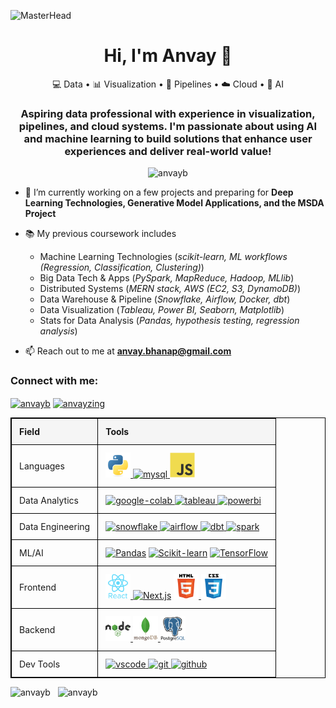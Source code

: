 ![MasterHead](https://github.com/AnvayB/AnvayB/assets/53208269/ff873bc6-fe5d-4031-9da7-a7da67c11e72)

<h1 align="center">Hi, I'm Anvay 👋</h1>
<p align="center">💻 Data • 📊 Visualization • 🔁 Pipelines • ☁️ Cloud • 🤖 AI </p>
<h3 align="center">Aspiring data professional with experience in visualization, pipelines, and cloud systems. I'm passionate about using AI and machine learning to build solutions that enhance user experiences and deliver real-world value!</h3>

<p align="center"><img
      src="https://github-profile-trophy.vercel.app/?username=anvayb&rank=-?&theme=onedark" alt="anvayb" /> </p>

<!-- https://github.com/ryo-ma/github-profile-trophy -->


- 🌱 I’m currently working on a few projects and preparing for **Deep Learning Technologies, Generative Model Applications, and the MSDA Project**

- 📚 My previous coursework includes
  - Machine Learning Technologies (_scikit-learn, ML workflows (Regression, Classification, Clustering)_)
  - Big Data Tech & Apps (_PySpark, MapReduce, Hadoop, MLlib_)
  - Distributed Systems (_MERN stack, AWS (EC2, S3, DynamoDB)_)
  - Data Warehouse & Pipeline (_Snowflake, Airflow, Docker, dbt_)
  - Data Visualization (_Tableau, Power BI, Seaborn, Matplotlib_)
  - Stats for Data Analysis (_Pandas, hypothesis testing, regression analysis_)



<!-- - 👨‍💻 All of my experience is available at [https://anvayb.netlify.app/](https://anvayb.netlify.app/) -->

<!-- - 💬 Ask me about **React, WordPress** -->

- 📫 Reach out to me at <b><a href="mailto:anvay.bhanap@gmail.com">anvay.bhanap@gmail.com</a></b>


<h3 align="left">Connect with me:</h3>
<p align="left">
  <a href="https://linkedin.com/in/anvayb" target="blank"><img align="center"
      src="https://raw.githubusercontent.com/rahuldkjain/github-profile-readme-generator/master/src/images/icons/Social/linked-in-alt.svg"
      alt="anvayb" height="30" width="40" /></a>
  <a href="https://instagram.com/anvayzing" target="blank"><img align="center"
      src="https://raw.githubusercontent.com/rahuldkjain/github-profile-readme-generator/master/src/images/icons/Social/instagram.svg"
      alt="anvayzing" height="30" width="40" /></a>
  <!-- <a href="https://www.leetcode.com/anvayb" target="blank"><img align="center"
      src="https://raw.githubusercontent.com/rahuldkjain/github-profile-readme-generator/master/src/images/icons/Social/leet-code.svg"
      alt="anvayb" height="30" width="40" /></a> -->
</p>



<!-- Technology Stack Table -->
<table style="width: 100%; border-collapse: collapse; border: 1px solid black;">
  <thead>
    <tr style="background-color: #f5f5f5;">
      <th style="padding: 12px; text-align: left; border: 1px solid black;">Field</th>
      <th style="padding: 12px; text-align: left; border: 1px solid black;">Tools</th>
    </tr>
  </thead>
  <tbody>
    <!-- Core Programming Languages -->
    <tr>
      <td style="padding: 12px; border: 1px solid black; vertical-align: middle;">Languages</td>
      <td style="padding: 12px; border: 1px solid black;">
        <a href="https://www.python.org" target="_blank" rel="noreferrer">
          <img src="https://raw.githubusercontent.com/devicons/devicon/master/icons/python/python-original.svg" alt="python" width="40" height="40" />
        </a>
        <a href="https://www.mysql.com/" target="_blank" rel="noreferrer">
          <img src="https://user-images.githubusercontent.com/25181517/183896128-ec99105a-ec1a-4d85-b08b-1aa1620b2046.png" alt="mysql" width="40" height="40" />
        </a>
        <a href="https://developer.mozilla.org/en-US/docs/Web/JavaScript" target="_blank" rel="noreferrer">
          <img src="https://raw.githubusercontent.com/devicons/devicon/master/icons/javascript/javascript-original.svg" alt="javascript" width="40" height="40" />
        </a>
      </td>
    </tr>
    <!-- Data Analytics Tools -->
    <tr>
      <td style="padding: 12px; border: 1px solid black; vertical-align: middle;">Data Analytics</td>
      <td style="padding: 12px; border: 1px solid black;">
        <a href="https://colab.research.google.com/" target="_blank" rel="noreferrer">
          <img src="https://colab.research.google.com/img/colab_favicon_256px.png" alt="google-colab" width="40" height="40" />
        </a>
        <a href="https://www.tableau.com/" target="_blank" rel="noreferrer">
          <img src="https://billigence.com/wp-content/uploads/2022/08/2-1024x1024.png" alt="tableau" width="40" height="40" />
        </a>
        <a href="https://app.powerbi.com/" target="_blank" rel="noreferrer">
          <img src="https://upload.wikimedia.org/wikipedia/commons/thumb/c/cf/New_Power_BI_Logo.svg/1200px-New_Power_BI_Logo.svg.png" alt="powerbi" width="40" height="40" />
        </a>
      </td>
    </tr>
    <!-- Data Engineering Stack -->
    <tr>
      <td style="padding: 12px; border: 1px solid black; vertical-align: middle;">Data Engineering</td>
      <td style="padding: 12px; border: 1px solid black;">
        <a href="https://www.snowflake.com/en/emea/" target="_blank" rel="noreferrer">
          <img src="https://companieslogo.com/img/orig/SNOW-35164165.png?t=1720244494" alt="snowflake" width="40" height="40" />
        </a>
        <a href="https://airflow.apache.org/" target="_blank" rel="noreferrer">
          <img src="https://astro-provider-logos.s3.us-east-2.amazonaws.com/apache-airflow.png" alt="airflow" width="40" height="40" />
        </a>
        <a href="https://www.getdbt.com/" target="_blank" rel="noreferrer">
          <img src="https://seeklogo.com/images/D/dbt-logo-500AB0BAA7-seeklogo.com.png" alt="dbt" width="40" height="40" />
        </a>
        <a href="https://spark.apache.org/" target="_blank" rel="noreferrer">
          <img src="https://upload.wikimedia.org/wikipedia/commons/thumb/f/f3/Apache_Spark_logo.svg/2560px-Apache_Spark_logo.svg.png" alt="spark" height="40" />
        </a>
      </td>
    </tr>
    <!-- Machine Learning & AI -->
    <tr>
      <td style="padding: 12px; border: 1px solid black; vertical-align: middle;">ML/AI</td>
      <td style="padding: 12px; border: 1px solid black;">
        <a href="https://pandas.pydata.org/" target="_blank" rel="noreferrer"><img width="40" src="https://raw.githubusercontent.com/marwin1991/profile-technology-icons/refs/heads/main/icons/pandas.png" alt="Pandas" title="Pandas"/></a>
        <a href="https://scikit-learn.org/" target="_blank" rel="noreferrer"><img width="40" src="https://cmdlinetips.com/wp-content/uploads/2021/11/scikit-learn-logo.png" alt="Scikit-learn" title="Scikit-learn"/></a>
        <a href="https://www.tensorflow.org/" target="_blank" rel="noreferrer"><img width="40" src="https://raw.githubusercontent.com/marwin1991/profile-technology-icons/refs/heads/main/icons/tensorflow.png" alt="TensorFlow" title="TensorFlow"/></a>
      </td>
    </tr>
    <!-- Frontend Development -->
    <tr>
      <td style="padding: 12px; border: 1px solid black; vertical-align: middle;">Frontend</td>
      <td style="padding: 12px; border: 1px solid black;">
        <a href="https://reactjs.org/" target="_blank" rel="noreferrer">
          <img src="https://raw.githubusercontent.com/devicons/devicon/master/icons/react/react-original-wordmark.svg" alt="react" width="40" height="40" />
        </a>
        <a href="https://nextjs.org/" target="_blank" rel="noreferrer">
        <img width="40" src="https://raw.githubusercontent.com/marwin1991/profile-technology-icons/refs/heads/main/icons/next_js.png" alt="Next.js" title="Next.js"/></a>
        <a href="https://www.w3.org/html/" target="_blank" rel="noreferrer">
          <img src="https://raw.githubusercontent.com/devicons/devicon/master/icons/html5/html5-original-wordmark.svg" alt="html5" width="40" height="40" />
        </a>
        <a href="https://www.w3schools.com/css/" target="_blank" rel="noreferrer">
          <img src="https://raw.githubusercontent.com/devicons/devicon/master/icons/css3/css3-original-wordmark.svg" alt="css3" width="40" height="40" />
        </a>
      </td>
    </tr>
    <!-- Backend & Database -->
    <tr>
      <td style="padding: 12px; border: 1px solid black; vertical-align: middle;">Backend</td>
      <td style="padding: 12px; border: 1px solid black;">
        <a href="https://nodejs.org" target="_blank" rel="noreferrer">
          <img src="https://raw.githubusercontent.com/devicons/devicon/master/icons/nodejs/nodejs-original-wordmark.svg" alt="nodejs" width="40" height="40" />
        </a>
        <a href="https://www.mongodb.com/" target="_blank" rel="noreferrer">
          <img src="https://raw.githubusercontent.com/devicons/devicon/master/icons/mongodb/mongodb-original-wordmark.svg" alt="mongodb" width="40" height="40" />
        </a>
        <a href="https://www.postgresql.org" target="_blank" rel="noreferrer">
          <img src="https://raw.githubusercontent.com/devicons/devicon/master/icons/postgresql/postgresql-original-wordmark.svg" alt="postgresql" width="40" height="40" />
        </a>
      </td>
    </tr>
    <!-- Development Tools -->
    <tr>
      <td style="padding: 12px; border: 1px solid black; vertical-align: middle;">Dev Tools</td>
      <td style="padding: 12px; border: 1px solid black;">
        <a href="https://code.visualstudio.com/" target="_blank" rel="noreferrer">
          <img src="https://upload.wikimedia.org/wikipedia/commons/thumb/9/9a/Visual_Studio_Code_1.35_icon.svg/2048px-Visual_Studio_Code_1.35_icon.svg.png" alt="vscode" width="40" height="40" />
        </a>
        <a href="https://git-scm.com/" target="_blank" rel="noreferrer">
          <img src="https://www.vectorlogo.zone/logos/git-scm/git-scm-icon.svg" alt="git" width="40" height="40" />
        </a>
        <a href="https://github.com" target="_blank" rel="noreferrer">
          <img src="https://github.githubassets.com/assets/GitHub-Mark-ea2971cee799.png" alt="github" width="40" height="40" />
        </a>
      </td>
    </tr>
  </tbody>
</table>


<p align="left">
  <img src="https://github-readme-stats.vercel.app/api/top-langs/?username=anvayb&show_icons=true&locale=en&layout=compact&size_weight=0.5&count_weight=1&hide=java,shell,Makefile,Dockerfile,Vue&card_width=330" alt="anvayb" />
      &nbsp;
<img src="https://github-readme-stats.vercel.app/api?username=anvayb&show_icons=true&rank_icon=github&include_all_commits=true&hide=issues&show=prs_merged" alt="anvayb" />
</p>



<!-- <p><img align="center" src="https://github-readme-streak-stats.herokuapp.com/?user=anvayb&" alt="anvayb" /></p> -->
